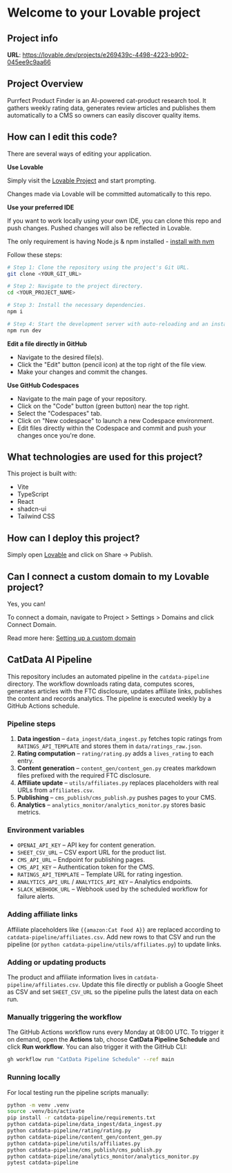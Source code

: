 # Welcome to your Lovable project

## Project info

**URL**: https://lovable.dev/projects/e269439c-4498-4223-b902-045ee9c9aa66

## Project Overview

Purrfect Product Finder is an AI-powered cat-product research tool. It gathers weekly rating data, generates review articles and publishes them automatically to a CMS so owners can easily discover quality items.

## How can I edit this code?

There are several ways of editing your application.

**Use Lovable**

Simply visit the [Lovable Project](https://lovable.dev/projects/e269439c-4498-4223-b902-045ee9c9aa66) and start prompting.

Changes made via Lovable will be committed automatically to this repo.

**Use your preferred IDE**

If you want to work locally using your own IDE, you can clone this repo and push changes. Pushed changes will also be reflected in Lovable.

The only requirement is having Node.js & npm installed - [install with nvm](https://github.com/nvm-sh/nvm#installing-and-updating)

Follow these steps:

```sh
# Step 1: Clone the repository using the project's Git URL.
git clone <YOUR_GIT_URL>

# Step 2: Navigate to the project directory.
cd <YOUR_PROJECT_NAME>

# Step 3: Install the necessary dependencies.
npm i

# Step 4: Start the development server with auto-reloading and an instant preview.
npm run dev
```

**Edit a file directly in GitHub**

- Navigate to the desired file(s).
- Click the "Edit" button (pencil icon) at the top right of the file view.
- Make your changes and commit the changes.

**Use GitHub Codespaces**

- Navigate to the main page of your repository.
- Click on the "Code" button (green button) near the top right.
- Select the "Codespaces" tab.
- Click on "New codespace" to launch a new Codespace environment.
- Edit files directly within the Codespace and commit and push your changes once you're done.

## What technologies are used for this project?

This project is built with:

- Vite
- TypeScript
- React
- shadcn-ui
- Tailwind CSS

## How can I deploy this project?

Simply open [Lovable](https://lovable.dev/projects/e269439c-4498-4223-b902-045ee9c9aa66) and click on Share -> Publish.

## Can I connect a custom domain to my Lovable project?

Yes, you can!

To connect a domain, navigate to Project > Settings > Domains and click Connect Domain.

Read more here: [Setting up a custom domain](https://docs.lovable.dev/tips-tricks/custom-domain#step-by-step-guide)

## CatData AI Pipeline

This repository includes an automated pipeline in the `catdata-pipeline` directory.
The workflow downloads rating data, computes scores, generates articles with the
FTC disclosure, updates affiliate links, publishes the content and records
analytics. The pipeline is executed weekly by a GitHub Actions schedule.

### Pipeline steps

1. **Data ingestion** – `data_ingest/data_ingest.py` fetches topic ratings from
   `RATINGS_API_TEMPLATE` and stores them in `data/ratings_raw.json`.
2. **Rating computation** – `rating/rating.py` adds a `lives_rating` to each entry.
3. **Content generation** – `content_gen/content_gen.py` creates markdown files
   prefixed with the required FTC disclosure.
4. **Affiliate update** – `utils/affiliates.py` replaces placeholders with real
   URLs from `affiliates.csv`.
5. **Publishing** – `cms_publish/cms_publish.py` pushes pages to your CMS.
6. **Analytics** – `analytics_monitor/analytics_monitor.py` stores basic metrics.

### Environment variables

- `OPENAI_API_KEY` – API key for content generation.
- `SHEET_CSV_URL` – CSV export URL for the product list.
- `CMS_API_URL` – Endpoint for publishing pages.
- `CMS_API_KEY` – Authentication token for the CMS.
- `RATINGS_API_TEMPLATE` – Template URL for rating ingestion.
- `ANALYTICS_API_URL` / `ANALYTICS_API_KEY` – Analytics endpoints.
- `SLACK_WEBHOOK_URL` – Webhook used by the scheduled workflow for failure alerts.

### Adding affiliate links

Affiliate placeholders like `{{amazon:Cat Food A}}` are replaced according to
`catdata-pipeline/affiliates.csv`. Add new rows to that CSV and run the
pipeline (or `python catdata-pipeline/utils/affiliates.py`) to update links.
### Adding or updating products

The product and affiliate information lives in `catdata-pipeline/affiliates.csv`. Update this file directly or publish a Google Sheet as CSV and set `SHEET_CSV_URL` so the pipeline pulls the latest data on each run.

### Manually triggering the workflow

The GitHub Actions workflow runs every Monday at 08:00 UTC. To trigger it on demand, open the **Actions** tab, choose **CatData Pipeline Schedule** and click **Run workflow**. You can also trigger it with the GitHub CLI:

```sh
gh workflow run "CatData Pipeline Schedule" --ref main
```

### Running locally

For local testing run the pipeline scripts manually:

```sh
python -m venv .venv
source .venv/bin/activate
pip install -r catdata-pipeline/requirements.txt
python catdata-pipeline/data_ingest/data_ingest.py
python catdata-pipeline/rating/rating.py
python catdata-pipeline/content_gen/content_gen.py
python catdata-pipeline/utils/affiliates.py
python catdata-pipeline/cms_publish/cms_publish.py
python catdata-pipeline/analytics_monitor/analytics_monitor.py
pytest catdata-pipeline
```
